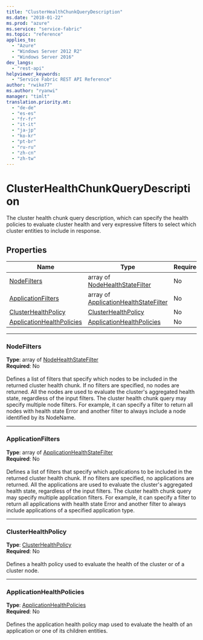 ```yaml
---
title: "ClusterHealthChunkQueryDescription"
ms.date: "2018-01-22"
ms.prod: "azure"
ms.service: "service-fabric"
ms.topic: "reference"
applies_to: 
  - "Azure"
  - "Windows Server 2012 R2"
  - "Windows Server 2016"
dev_langs: 
  - "rest-api"
helpviewer_keywords: 
  - "Service Fabric REST API Reference"
author: "rwike77"
ms.author: "ryanwi"
manager: "timlt"
translation.priority.mt: 
  - "de-de"
  - "es-es"
  - "fr-fr"
  - "it-it"
  - "ja-jp"
  - "ko-kr"
  - "pt-br"
  - "ru-ru"
  - "zh-cn"
  - "zh-tw"
---
```

# ClusterHealthChunkQueryDescription

The cluster health chunk query description, which can specify the health policies to evaluate cluster health and very expressive filters to select which cluster entities to include in response.

## Properties
| Name | Type | Required |
| --- | --- | --- |
| [NodeFilters](#nodefilters) | array of [NodeHealthStateFilter](sfclient-v61-model-nodehealthstatefilter.md) | No |
| [ApplicationFilters](#applicationfilters) | array of [ApplicationHealthStateFilter](sfclient-v61-model-applicationhealthstatefilter.md) | No |
| [ClusterHealthPolicy](#clusterhealthpolicy) | [ClusterHealthPolicy](sfclient-v61-model-clusterhealthpolicy.md) | No |
| [ApplicationHealthPolicies](#applicationhealthpolicies) | [ApplicationHealthPolicies](sfclient-v61-model-applicationhealthpolicies.md) | No |

____
### NodeFilters
__Type__: array of [NodeHealthStateFilter](sfclient-v61-model-nodehealthstatefilter.md) <br/>
__Required__: No<br/>
<br/>
Defines a list of filters that specify which nodes to be included in the returned cluster health chunk.
If no filters are specified, no nodes are returned. All the nodes are used to evaluate the cluster's aggregated health state, regardless of the input filters.
The cluster health chunk query may specify multiple node filters.
For example, it can specify a filter to return all nodes with health state Error and another filter to always include a node identified by its NodeName.


____
### ApplicationFilters
__Type__: array of [ApplicationHealthStateFilter](sfclient-v61-model-applicationhealthstatefilter.md) <br/>
__Required__: No<br/>
<br/>
Defines a list of filters that specify which applications to be included in the returned cluster health chunk.
If no filters are specified, no applications are returned. All the applications are used to evaluate the cluster's aggregated health state, regardless of the input filters.
The cluster health chunk query may specify multiple application filters.
For example, it can specify a filter to return all applications with health state Error and another filter to always include applications of a specified application type.


____
### ClusterHealthPolicy
__Type__: [ClusterHealthPolicy](sfclient-v61-model-clusterhealthpolicy.md) <br/>
__Required__: No<br/>
<br/>
Defines a health policy used to evaluate the health of the cluster or of a cluster node.


____
### ApplicationHealthPolicies
__Type__: [ApplicationHealthPolicies](sfclient-v61-model-applicationhealthpolicies.md) <br/>
__Required__: No<br/>
<br/>
Defines the application health policy map used to evaluate the health of an application or one of its children entities.

